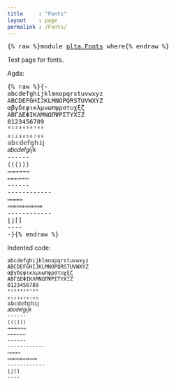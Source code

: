```yaml
---
title     : "Fonts"
layout    : page
permalink : /Fonts/
---
```


<pre class="Agda">{% raw %}<a id="80" class="Keyword">module</a> <a id="87" href="{% endraw %}{{ site.baseurl }}{% link out/plta/Fonts.md %}{% raw %}" class="Module">plta.Fonts</a> <a id="98" class="Keyword">where</a>{% endraw %}</pre>

Test page for fonts.

Agda:

<pre class="Agda">{% raw %}<a id="158" class="Comment">{-
abcdefghijklmnopqrstuvwxyz
ABCDEFGHIJKLMNOPQRSTUVWXYZ
αβγδεφικλμνωπψρστυχξζ
ΑΒΓΔΕΦΙΚΛΜΝΩΠΨΡΣΤΥΧΞΖ
0123456789
⁰¹²³⁴⁵⁶⁷⁸⁹
₀₁₂₃₄₅₆₇₈₉
𝕒𝕓𝕔𝕕𝕖𝕗𝕘𝕙𝕚𝕛
𝑎𝑏𝑐𝑑𝑒𝑓𝑔𝑖𝑗𝑘
------
⟨⟨⟨⟩⟩⟩
→→→⇒⇒⇒
←←←⇐⇐⇐
------
------------
⟶⟶⟶⟶
⟹⟹⟹⟹
------------
⌊⌋⌈⌉
----
-}</a>{% endraw %}</pre>

Indented code:

    abcdefghijklmnopqrstuvwxyz
    ABCDEFGHIJKLMNOPQRSTUVWXYZ
    αβγδεφικλμνωπψρστυχξζ
    ΑΒΓΔΕΦΙΚΛΜΝΩΠΨΡΣΤΥΧΞΖ
    0123456789
    ⁰¹²³⁴⁵⁶⁷⁸⁹
    ₀₁₂₃₄₅₆₇₈₉
    𝕒𝕓𝕔𝕕𝕖𝕗𝕘𝕙𝕚𝕛
    𝑎𝑏𝑐𝑑𝑒𝑓𝑔𝑖𝑗𝑘
    ------
    ⟨⟨⟨⟩⟩⟩
    →→→⇒⇒⇒
    ←←←⇐⇐⇐
    ------
    ------------
    ⟶⟶⟶⟶
    ⟹⟹⟹⟹
    ------------
    ⌊⌋⌈⌉
    ----

